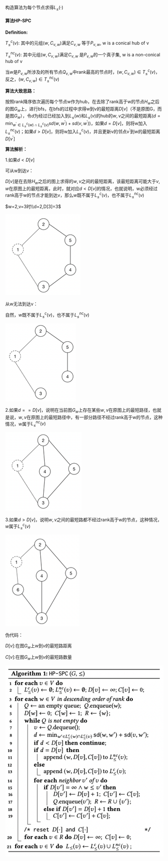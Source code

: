 构造算法为每个节点求得$L_{\le}(\cdot)$



#### 算法HP-SPC



**Definition:**

$T^c_{\le}(v):$ 其中的元组$(w,C_{v,w})$满足$C_{v,w}$ 等于$P_{v,w}$, w is a conical hub of v

$T^{nc}_{\le}(v):$ 其中元组$(w,C_{v,w})$满足$C_{v,w}$ 是$P_{v,w}$的一个真子集, w is a non-conical hub of v

当$w$是$P_{v,w}$所涉及的所有节点$Q_{v,w}$中rank最高的节点时，$(w,C_{v,w})\in T^c_{\le}(v)$， 反之，$(w,C_{v,w})\in T^{nc}_{\le}(v)$



**算法大致思路：**

按照rank降序依次遍历每个节点w作为hub，在去除了rank高于w的节点$H_w$之后的图$G_w$上，进行bfs，在bfs的过程中求得w到v的最短距离$D[v]$（不是原图G，而是图$G_w$），令$d$为经过已经加入到$L_{\le}(w)$和$L_{\le}(v)$的hub的$w,v$之间的最短距离($d=\min_{w^{'}\in L_{\le}^c(w)\cap L_{\le}^c{(v)}}sd(w,w^{'})+sd(v,w^{'})$)，如果$d=D[v]$，则将w加入$L_{\le}^{nc}(v)$；如果$d>D[v]$，则将w加入$L^{c}_{\le}(v)$，并且更新v的邻点$v^{'}$到w的最短距离$D[v^{'}]$





**算法解析：**

1.如果$d<D[v]$

可从w到达v：

$D[v]$是在去除$H_w$之后的图上求得的$w,v$之间的最短距离，该最短距离可能大于$v,w$在原图上的最短距离，此时，就对应$d<D[v]$的情况，也就说明，w必须经过rank高于w的节点才能到达v，那么$w$既不属于$L_{\le}^{c}(v)$，也不属于$L_{\le}^{nc}(v)$

$w=2,v=3时\\d=2,D[3]=3$

<img src="3.2A_Hub_Push_Algorithm.assets/image-20221108205829187.png" alt="image-20221108205829187" style="zoom:50%;" />



从w无法到达v：

自然，$w$既不属于$L_{\le}^{c}(v)$，也不属于$L_{\le}^{nc}(v)$

<img src="3.2A_Hub_Push_Algorithm.assets/image-20221108210219879.png" alt="image-20221108210219879" style="zoom:50%;" />





2.如果$d==D[v]$，说明在当前图$G_w$上存在某些$w,v$在原图上的最短路径，也就是说，$w,v$在原图上的最短路径中，有一部分路径不经过rank高于w的节点，这种情况，$w$属于$L_{\le}^{nc}(v)$

<img src="3.2A_Hub_Push_Algorithm.assets/image-20221108210911855.png" alt="image-20221108210911855" style="zoom:50%;" />



3.如果$d>D[v]$，说明$w,v$之间的最短路都不经过rank高于w的节点，这种情况，$w$属于$L_{\le}^{c}(v)$

<img src="3.2A_Hub_Push_Algorithm.assets/image-20221108211103163.png" alt="image-20221108211103163" style="zoom:50%;" />





伪代码：

$D[v]:$在图$G_w$上$w$到$v$的最短路距离

$C[v]:$在图$G_w$上$w$到$v$的最短路数量

![image-20221108182020664](3.2A_Hub_Push_Algorithm.assets/image-20221108182020664.png)

